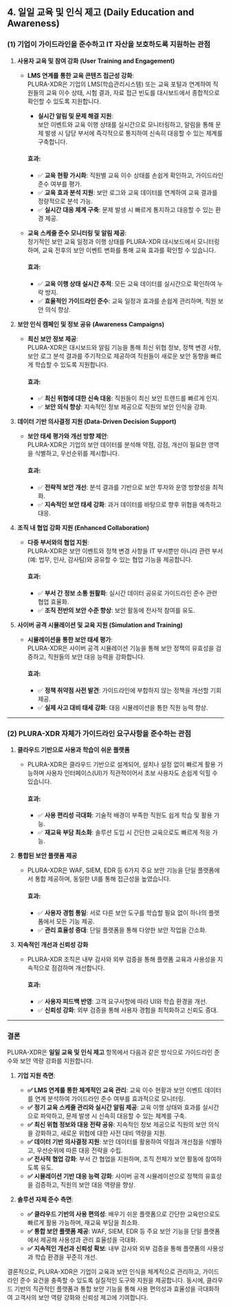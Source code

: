 ## **4. 일일 교육 및 인식 제고** (Daily Education and Awareness)

### (1) 기업이 가이드라인을 준수하고 IT 자산을 보호하도록 지원하는 관점

1. **사용자 교육 및 참여 강화 (User Training and Engagement)**  
   - **LMS 연계를 통한 교육 콘텐츠 접근성 강화**:  
     PLURA-XDR은 기업의 LMS(학습관리시스템) 또는 교육 포털과 연계하여 직원들의 교육 이수 상태, 시험 결과, 자료 접근 빈도를 대시보드에서 종합적으로 확인할 수 있도록 지원합니다.  
     - **실시간 알림 및 문제 해결 지원**:  
       보안 이벤트와 교육 이행 상태를 실시간으로 모니터링하고, 알림을 통해 문제 발생 시 담당 부서에 즉각적으로 통지하여 신속히 대응할 수 있는 체계를 구축합니다.  

     #### 효과:
     - ✅ **교육 현황 가시화**: 직원별 교육 이수 상태를 손쉽게 확인하고, 가이드라인 준수 여부를 평가.  
     - ✅ **교육 효과 분석 지원**: 보안 로그와 교육 데이터를 연계하여 교육 결과를 정량적으로 분석 가능.  
     - ✅ **실시간 대응 체계 구축**: 문제 발생 시 빠르게 통지하고 대응할 수 있는 환경 제공.  

   - **교육 스케줄 준수 모니터링 및 알림 제공**:  
     정기적인 보안 교육 일정과 이행 상태를 PLURA-XDR 대시보드에서 모니터링하며, 교육 전후의 보안 이벤트 변화를 통해 교육 효과를 확인할 수 있습니다.  

     #### 효과:
     - ✅ **교육 이행 상태 실시간 추적**: 모든 교육 데이터를 실시간으로 확인하여 누락 방지.  
     - ✅ **효율적인 가이드라인 준수**: 교육 일정과 효과를 손쉽게 관리하며, 직원 보안 의식 향상.  

2. **보안 인식 캠페인 및 정보 공유 (Awareness Campaigns)**  
   - **최신 보안 정보 제공**:  
     PLURA-XDR은 대시보드와 알림 기능을 통해 최신 위협 정보, 정책 변경 사항, 보안 로그 분석 결과를 주기적으로 제공하여 직원들이 새로운 보안 동향을 빠르게 학습할 수 있도록 지원합니다.  

     #### 효과:
     - ✅ **최신 위협에 대한 신속 대응**: 직원들이 최신 보안 트렌드를 빠르게 인지.  
     - ✅ **보안 의식 향상**: 지속적인 정보 제공으로 직원의 보안 인식을 강화.  

3. **데이터 기반 의사결정 지원 (Data-Driven Decision Support)**  
   - **보안 태세 평가와 개선 방향 제안**:  
     PLURA-XDR은 기업의 보안 데이터를 분석해 약점, 강점, 개선이 필요한 영역을 식별하고, 우선순위를 제시합니다.  

     #### 효과:
     - ✅ **전략적 보안 개선**: 분석 결과를 기반으로 보안 투자와 운영 방향성을 최적화.  
     - ✅ **지속적인 보안 태세 강화**: 과거 데이터를 바탕으로 향후 위협을 예측하고 대응.  

4. **조직 내 협업 강화 지원 (Enhanced Collaboration)**  
   - **다중 부서와의 협업 지원**:  
     PLURA-XDR은 보안 이벤트와 정책 변경 사항을 IT 부서뿐만 아니라 관련 부서(예: 법무, 인사, 감사팀)와 공유할 수 있는 협업 기능을 제공합니다.  

     #### 효과:
     - ✅ **부서 간 정보 소통 원활화**: 실시간 데이터 공유로 가이드라인 준수 관련 협업 효율화.  
     - ✅ **조직 전반의 보안 수준 향상**: 보안 활동에 전사적 참여를 유도.  

5. **사이버 공격 시뮬레이션 및 교육 지원 (Simulation and Training)**  
   - **시뮬레이션을 통한 보안 태세 평가**:  
     PLURA-XDR은 사이버 공격 시뮬레이션 기능을 통해 보안 정책의 유효성을 검증하고, 직원들의 보안 대응 능력을 강화합니다.  

     #### 효과:
     - ✅ **정책 취약점 사전 발견**: 가이드라인에 부합하지 않는 정책을 개선할 기회 제공.  
     - ✅ **실제 사고 대비 태세 강화**: 대응 시뮬레이션을 통한 직원 능력 향상.  

---

### (2) PLURA-XDR 자체가 가이드라인 요구사항을 준수하는 관점

1. **클라우드 기반으로 사용과 학습이 쉬운 플랫폼**  
   - PLURA-XDR은 클라우드 기반으로 설계되어, 설치나 설정 없이 빠르게 활용 가능하며 사용자 인터페이스(UI)가 직관적이어서 초보 사용자도 손쉽게 익힐 수 있습니다.  

     #### 효과:
     - ✅ **사용 편리성 극대화**: 기술적 배경이 부족한 직원도 쉽게 학습 및 활용 가능.  
     - ✅ **재교육 부담 최소화**: 솔루션 도입 시 간단한 교육으로도 빠르게 적응 가능.  

2. **통합된 보안 플랫폼 제공**  
   - PLURA-XDR은 WAF, SIEM, EDR 등 6가지 주요 보안 기능을 단일 플랫폼에서 통합 제공하며, 동일한 UI를 통해 접근성을 높였습니다.  

     #### 효과:
     - ✅ **사용자 경험 통일**: 서로 다른 보안 도구를 학습할 필요 없이 하나의 플랫폼에서 모든 기능 제공.  
     - ✅ **관리 효율성 증대**: 단일 플랫폼을 통해 다양한 보안 작업을 간소화.  

3. **지속적인 개선과 신뢰성 강화**  
   - PLURA-XDR 조직은 내부 감사와 외부 검증을 통해 플랫폼 교육과 사용성을 지속적으로 점검하며 개선합니다.  

     #### 효과:
     - ✅ **사용자 피드백 반영**: 고객 요구사항에 따라 UI와 학습 환경을 개선.  
     - ✅ **신뢰성 강화**: 외부 검증을 통해 사용자 경험을 최적화하고 신뢰도 증대.  

---

### 결론

PLURA-XDR은 **일일 교육 및 인식 제고** 항목에서 다음과 같은 방식으로 가이드라인 준수와 보안 역량 강화를 지원합니다.

1. **기업 지원 측면**:  
   - **✅ LMS 연계를 통한 체계적인 교육 관리**: 교육 이수 현황과 보안 이벤트 데이터를 연계 분석하여 가이드라인 준수 여부를 효과적으로 모니터링.  
   - **✅ 정기 교육 스케줄 관리와 실시간 알림 제공**: 교육 이행 상태와 효과를 실시간으로 파악하고, 문제 발생 시 신속히 대응할 수 있는 체계를 구축.  
   - **✅ 최신 위협 정보와 대응 전략 공유**: 지속적인 정보 제공으로 직원의 보안 의식을 강화하고, 새로운 위협에 대한 사전 대비 역량을 지원.  
   - **✅ 데이터 기반 의사결정 지원**: 보안 데이터를 활용하여 약점과 개선점을 식별하고, 우선순위에 따른 대응 전략을 수립.  
   - **✅ 전사적 협업 강화**: 부서 간 협업을 지원하며, 조직 전체가 보안 활동에 참여하도록 유도.  
   - **✅ 시뮬레이션 기반 대응 능력 강화**: 사이버 공격 시뮬레이션으로 정책의 유효성을 검증하고, 직원의 보안 대응 역량을 향상.  

2. **솔루션 자체 준수 측면**:  
   - **✅ 클라우드 기반의 사용 편의성**: 배우기 쉬운 플랫폼으로 간단한 교육만으로도 빠르게 활용 가능하며, 재교육 부담을 최소화.  
   - **✅ 통합 보안 플랫폼 제공**: WAF, SIEM, EDR 등 주요 보안 기능을 단일 플랫폼에서 제공해 사용성과 관리 효율성을 극대화.  
   - **✅ 지속적인 개선과 신뢰성 확보**: 내부 감사와 외부 검증을 통해 플랫폼의 사용성과 학습 환경을 꾸준히 개선.  

결론적으로, PLURA-XDR은 기업이 교육과 보안 인식을 체계적으로 관리하고, 가이드라인 준수 요건을 충족할 수 있도록 실질적인 도구와 지원을 제공합니다. 동시에, 클라우드 기반의 직관적인 플랫폼과 통합 보안 기능을 통해 사용 편의성과 효율성을 극대화하여 고객사의 보안 역량 강화와 신뢰성 제고에 기여합니다. 

